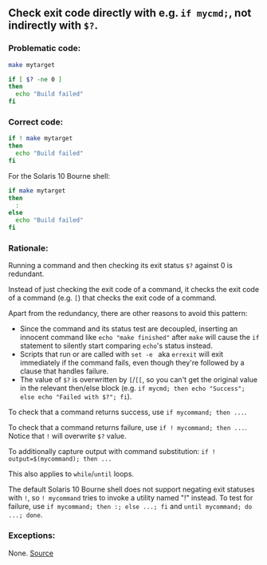 ## Check exit code directly with e.g. `if mycmd;`, not indirectly with `$?`.

### Problematic code:

```sh
make mytarget

if [ $? -ne 0 ]
then
  echo "Build failed"
fi
```

### Correct code:

```sh
if ! make mytarget
then
  echo "Build failed"
fi
```
For the Solaris 10 Bourne shell:
```sh
if make mytarget
then
  :
else
  echo "Build failed"
fi
```

### Rationale:

Running a command and then checking its exit status `$?` against 0 is redundant.

Instead of just checking the exit code of a command, it checks the exit code of a command (e.g. `[`) that checks the exit code of a command.

Apart from the redundancy, there are other reasons to avoid this pattern:

* Since the command and its status test are decoupled, inserting an innocent command like `echo "make finished"` after `make` will cause the `if` statement to silently start comparing `echo`'s status instead.
* Scripts that run or are called with `set -e ` aka `errexit` will exit immediately if the command fails, even though they're followed by a clause that handles failure. 
* The value of `$?` is overwritten by `[`/`[[`, so you can't get the original value in the relevant then/else block (e.g. `if mycmd; then echo "Success"; else echo "Failed with $?"; fi`).

To check that a command returns success, use `if mycommand; then ...`.

To check that a command returns failure, use `if ! mycommand; then ...`. Notice that `!` will overwrite `$?` value.

To additionally capture output with command substitution: `if ! output=$(mycommand); then ...`

This also applies to `while`/`until` loops.

The default Solaris 10 Bourne shell does not support negating exit statuses with `!`, so `! mycommand` tries to invoke a utility named "!" instead.  To test for failure, use `if mycommand; then :; else ...; fi` and `until mycommand; do ...; done`.
 
### Exceptions:

None.
[Source](https://github.com/koalaman/shellcheck/wiki/SC2181)

